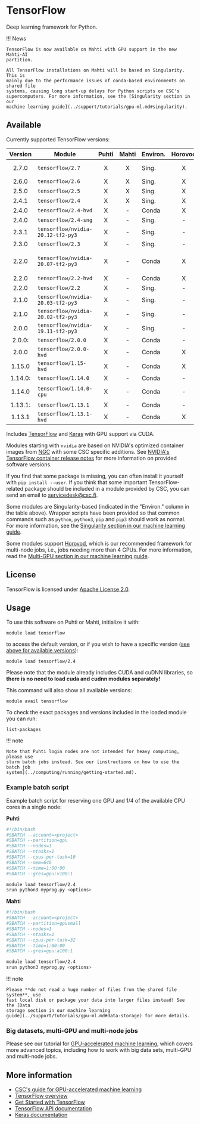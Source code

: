 # TensorFlow

Deep learning framework for Python.

!!! News

    TensorFlow is now available on Mahti with GPU support in the new Mahti-AI
    partition. 

    All TensorFlow installations on Mahti will be based on Singularity. This is
    mainly due to the performance issues of conda-based environments on shared file
    systems, causing long start-up delays for Python scripts on CSC's
    supercomputers. For more information, see the [Singularity section in our
    machine learning guide](../support/tutorials/gpu-ml.md#singularity).

## Available

Currently supported TensorFlow versions:

| Version | Module                            | Puhti | Mahti | Environ. | Horovod | Notes                        |
|:-------:|-----------------------------------|:-----:|:-----:|----------|:-------:|------------------------------|
| 2.7.0   | `tensorflow/2.7`                  | X     | X     | Sing.    | X       | default version              |
| 2.6.0   | `tensorflow/2.6`                  | X     | X     | Sing.    | X       |                              |
| 2.5.0   | `tensorflow/2.5`                  | X     | X     | Sing.    | X       |                              |
| 2.4.1   | `tensorflow/2.4`                  | X     | X     | Sing.    | X       |                              |
| 2.4.0   | `tensorflow/2.4-hvd`              | X     | -     | Conda    | X       |                              |
| 2.4.0   | `tensorflow/2.4-sng`              | X     | -     | Sing.    | -       |                              |
| 2.3.1   | `tensorflow/nvidia-20.12-tf2-py3` | X     | -     | Sing.    | -       |                              |
| 2.3.0   | `tensorflow/2.3`                  | X     | -     | Sing.    | -       |                              |
| 2.2.0   | `tensorflow/nvidia-20.07-tf2-py3` | X     | -     | Conda    | X       | experimental Horovod support |
| 2.2.0   | `tensorflow/2.2-hvd`              | X     | -     | Conda    | X       |                              |
| 2.2.0   | `tensorflow/2.2`                  | X     | -     | Sing.    | -       |                              |
| 2.1.0   | `tensorflow/nvidia-20.03-tf2-py3` | X     | -     | Sing.    | -       |                              |
| 2.1.0   | `tensorflow/nvidia-20.02-tf2-py3` | X     | -     | Sing.    | -       |                              |
| 2.0.0   | `tensorflow/nvidia-19.11-tf2-py3` | X     | -     | Sing.    | -       |                              |
| 2.0.0:  | `tensorflow/2.0.0`                | X     | -     | Conda    | -       |                              |
| 2.0.0   | `tensorflow/2.0.0-hvd`            | X     | -     | Conda    | X       |                              |
| 1.15.0  | `tensorflow/1.15-hvd`             | X     | -     | Conda    | X       |                              |
| 1.14.0: | `tensorflow/1.14.0`               | X     | -     | Conda    | -       |                              |
| 1.14.0  | `tensorflow/1.14.0-cpu`           | X     | -     | Conda    | -       | Optimized for CPU            |
| 1.13.1: | `tensorflow/1.13.1`               | X     | -     | Conda    | -       |                              |
| 1.13.1  | `tensorflow/1.13.1-hvd`           | X     | -     | Conda    | X       |                              |

Includes [TensorFlow](https://www.tensorflow.org/) and
[Keras](https://keras.io/) with GPU support via CUDA.

Modules starting with `nvidia` are based on NVIDIA's optimized container images
from [NGC](https://ngc.nvidia.com/catalog/containers/nvidia:tensorflow) with
some CSC specific additions. See [NVIDIA's TensorFlow container release
notes](https://docs.nvidia.com/deeplearning/frameworks/tensorflow-release-notes/index.html)
for more information on provided software versions.

If you find that some package is missing, you can often install it yourself with
`pip install --user`. If you think that some important TensorFlow-related
package should be included in a module provided by CSC, you can send an email to
[servicedesk@csc.fi](mailto:servicedesk@csc.fi).

Some modules are Singularity-based (indicated in the "Environ." column in the
table above). Wrapper scripts have been provided so that common commands such as
`python`, `python3`, `pip` and `pip3` should work as normal. For more
information, see the [Singularity section in our machine learning
guide](../support/tutorials/gpu-ml.md#singularity).

Some modules support [Horovod](https://horovod.ai/), which is our recommended
framework for multi-node jobs, i.e., jobs needing more than 4 GPUs. For more
information, read the [Multi-GPU section in our machine learning
guide](../support/tutorials/gpu-ml.md#multi-gpu-and-multi-node-jobs).


## License

TensorFlow is licensed under [Apache License
2.0](https://github.com/tensorflow/tensorflow/blob/master/LICENSE).

## Usage

To use this software on Puhti or Mahti, initialize it with:

```text
module load tensorflow
```

to access the default version, or if you wish to have a specific version ([see
above for available versions](#available)):

```text
module load tensorflow/2.4
```

Please note that the module already includes CUDA and cuDNN libraries, so
**there is no need to load cuda and cudnn modules separately!**

This command will also show all available versions:

```text
module avail tensorflow
```

To check the exact packages and versions included in the loaded module you can
run:

```text
list-packages
```

!!! note 

    Note that Puhti login nodes are not intended for heavy computing, please use
    slurm batch jobs instead. See our [instructions on how to use the batch job
    system](../computing/running/getting-started.md).

### Example batch script

Example batch script for reserving one GPU and 1/4 of the available CPU cores in
a single node:

**Puhti**

```bash
#!/bin/bash
#SBATCH --account=<project>
#SBATCH --partition=gpu
#SBATCH --nodes=1
#SBATCH --ntasks=1
#SBATCH --cpus-per-task=10
#SBATCH --mem=64G
#SBATCH --time=1:00:00
#SBATCH --gres=gpu:v100:1

module load tensorflow/2.4
srun python3 myprog.py <options>
```

**Mahti**

```bash
#!/bin/bash
#SBATCH --account=<project>
#SBATCH --partition=gpusmall
#SBATCH --nodes=1
#SBATCH --ntasks=1
#SBATCH --cpus-per-task=32
#SBATCH --time=1:00:00
#SBATCH --gres=gpu:a100:1

module load tensorflow/2.4
srun python3 myprog.py <options>
```


!!! note

    Please **do not read a huge number of files from the shared file system**, use
    fast local disk or package your data into larger files instead! See the [Data
    storage section in our machine learning
    guide](../support/tutorials/gpu-ml.md#data-storage) for more details.

### Big datasets, multi-GPU and multi-node jobs

Please see our tutorial for [GPU-accelerated machine
learning](../support/tutorials/gpu-ml.md), which covers more advanced topics,
including how to work with big data sets, multi-GPU and multi-node jobs.


## More information

- [CSC's guide for GPU-accelerated machine learning](../support/tutorials/gpu-ml.md)
- [TensorFlow overview](https://www.tensorflow.org/overview/)
- [Get Started with TensorFlow](https://www.tensorflow.org/tutorials)
- [TensorFlow API documentation](https://www.tensorflow.org/api_docs/python/tf)
- [Keras documentation](https://keras.io/)
